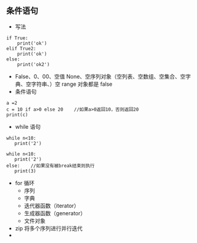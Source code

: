 ## 条件语句

- 写法

```
if True:
    print('ok')
elif True2:
    print('ok')
else:
    print('ok2')
```

- False、0、00、空值 None、空序列对象（空列表、空数组、空集合、空字典、空字符串、）空 range 对象都是 false
- 条件语句

```
a =2
c = 10 if a>0 else 20    //如果a>0返回10，否则返回20
print(c)
```

- while 语句

```
while n<10:
   print('2')

while n<10:
   print('2')
else:    //如果没有被break结束则执行
   print(3)
```

- for 循环
  - 序列
  - 字典
  - 迭代器函数（iterator）
  - 生成器函数（generator）
  - 文件对象
- zip 将多个序列进行并行迭代
-
